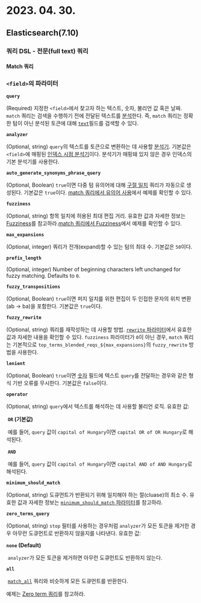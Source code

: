 # 2023. 04. 30.

## Elasticsearch(7.10)

### 쿼리 DSL - 전문(full text) 쿼리

#### Match 쿼리

### `<field>`의 파라미터

**`query`**

(Required) 지정한 `<field>`에서 찾고자 하는 텍스트, 숫자, 불리언 값 혹은 날짜. `match` 쿼리는 검색을 수행하기 전에 전달된 텍스트를 [분석][analysis]한다. 즉, `match` 쿼리는 정확한 텀이 아닌 분석된 토큰에 대해 [`text`][text]필드를 검색할 수 있다.

**`analyzer`**

(Optional, string) `query`의 텍스트를 토큰으로 변환하는 데 사용할 [분석기][analysis]. 기본값은 `<field>`에 매핑된 [인덱스 시점 분석기][index-time-analyzer]이다. 분석기가 매핑돼 있지 않은 경우 인덱스의 기본 분석기를 사용한다.

**`auto_generate_synonyms_phrase_query`**

(Optional, Boolean) `true`이면 다중 텀 유의어에 대해 [구절 일치][match-phrase-query] 쿼리가 자동으로 생성된다. 기본값은 `true`이다. [match 쿼리에서 유의어 사용][match-query-synonym]에서 예제를 확인할 수 있다.

**`fuzziness`**

(Optional, string) 항목 일치에 허용된 최대 편집 거리. 유효한 값과 자세한 정보는 [Fuzziness][fuzziness]를 참고하라.[match 쿼리에서 Fuzziness][match-query-fuzziness]에서 예제를 확인할 수 있다.

**`max_expansions`**

(Optional, integer) 쿼리가 전개(expand)할 수 있는 텀의 최대 수. 기본값은 `50`이다.

**`prefix_length`**

(Optional, integer) Number of beginning characters left unchanged for fuzzy matching. Defaults to `0`.

**`fuzzy_transpositions`**

(Optional, Boolean) `true`이면 퍼지 일치를 위한 편집이 두 인접한 문자의 위치 변환(ab → ba)을 포함한다. 기본값은 `true`이다.

**`fuzzy_rewrite`**

(Optional, string) 쿼리를 재작성하는 데 사용할 방법. [`rewrite` 파라미터][multi-term-rewrite]에서 유효한 값과 자세한 내용을 확인할 수 있다. `fuzziness` 파라미터가 `0`이 아닌 경우, `match` 쿼리는 기본적으로 `top_terms_blended_reqs_${max_expansions}`의 `fuzzy_rewrite` 방법을 사용한다. 

**`lenient`**

(Optional, Boolean) `true`이면 [숫자][numeric] 필드에 텍스트 `query`를 전달하는 경우와 같은 형식 기반 오류를 무시한다. 기본값은 `false`이다.

**`operator`**

(Optional, string) `query`에서 텍스트를 해석하는 데 사용할 불리언 로직. 유효한 값:

​	**`OR` (기본값)**

​		예를 들어, `query` 값이 `capital of Hungary`이면 `capital OR of OR Hungary`로 해석된다.

​	**`AND`**

​		예를 들어, `query` 값이 `capital of Hungary`이면 `capital AND of AND Hungary`로 해석된다.

**`minimum_should_match`**

(Optional, string) 도큐먼트가 반환되기 위해 일치해야 하는 절(cluase)의 최소 수. 유효한 값과 자세한 정보는 [`minimum_should_match` 파라미터][minimum-should-match]를 참고하라.

**`zero_terms_query`**

(Optional, string) `stop` 필터를 사용하는 경우처럼 `analyzer`가 모든 토큰을 제거한 경우 아무런 도큐먼트로 반환하지 않을지를 나타낸다. 유효한 값:

**`none` (Default)**

​	`analyzer`가 모든 토큰을 제거하면 아무런 도큐먼트도 반환하지 않는다.

**`all`**

​	[`match_all`][match-all] 쿼리와 비슷하게 모든 도큐먼트를 반환한다.

예제는 [Zero term 쿼리][zero-term-query]를 참고하라.



[analysis]: https://www.elastic.co/guide/en/elasticsearch/reference/7.10/analysis.html
[text]: https://www.elastic.co/guide/en/elasticsearch/reference/7.10/text.html
[index-time-analyzer]: https://www.elastic.co/guide/en/elasticsearch/reference/7.10/specify-analyzer.html#specify-index-time-analyzer
[match-query-synonym]: https://www.elastic.co/guide/en/elasticsearch/reference/7.10/query-dsl-match-query-phrase.html
[match-phrase-query]: https://www.elastic.co/guide/en/elasticsearch/reference/7.10/query-dsl-match-query.html#query-dsl-match-query-synonyms
[fuzziness]: https://www.elastic.co/guide/en/elasticsearch/reference/7.10/common-options.html#fuzziness
[match-query-fuzziness]: https://www.elastic.co/guide/en/elasticsearch/reference/7.10/query-dsl-match-query.html#query-dsl-match-query-fuzziness
[multi-term-rewrite]: https://www.elastic.co/guide/en/elasticsearch/reference/7.10/query-dsl-multi-term-rewrite.html
[numeric]: https://www.elastic.co/guide/en/elasticsearch/reference/7.10/number.html
[minimum-should-match]: https://www.elastic.co/guide/en/elasticsearch/reference/7.10/query-dsl-minimum-should-match.html
[match-all]: https://www.elastic.co/guide/en/elasticsearch/reference/7.10/query-dsl-match-all-query.html
[zero-term-query]: https://www.elastic.co/guide/en/elasticsearch/reference/7.10/query-dsl-match-query.html#query-dsl-match-query-zero